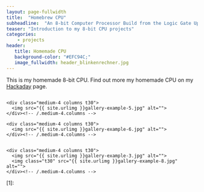 ```yaml
---
layout: page-fullwidth
title:  "Homebrew CPU"
subheadline:  "An 8-bit Computer Processor Build from the Logic Gate Up"
teaser: "Introduction to my 8-bit CPU projects"
categories:
    - projects
header:
   title: Homemade CPU
   background-color: "#EFC94C;"
   image_fullwidth: header_blinkenrechner.jpg
---
```


This is my homemade 8-bit CPU. Find out more my homemade CPU on my [Hackaday](https://hackaday.io/project/99893-blinkenrechner) page.
<!--more-->

<div class="row">
    <div class="medium-4 columns t30">
    <img src="{{ site.urlimg }}gallery-example-4.jpg" alt="">
    </div><!-- /.medium-4.columns -->

    <div class="medium-4 columns t30">
      <img src="{{ site.urlimg }}gallery-example-5.jpg" alt="">
    </div><!-- /.medium-4.columns -->

    <div class="medium-4 columns t30">
      <img src="{{ site.urlimg }}gallery-example-6.jpg" alt="">
    </div><!-- /.medium-4.columns -->

</div><!-- /.row -->


<div class="row">
    <div class="medium-8 columns t30">
    <img src="{{ site.urlimg }}gallery-example-7.jpg" alt="">
    </div><!-- /.medium-8.columns -->

    <div class="medium-4 columns t30">
      <img src="{{ site.urlimg }}gallery-example-3.jpg" alt="">
      <img class="t30" src="{{ site.urlimg }}gallery-example-8.jpg" alt="">
    </div><!-- /.medium-4.columns -->

</div><!-- /.row -->



 [1]: 
